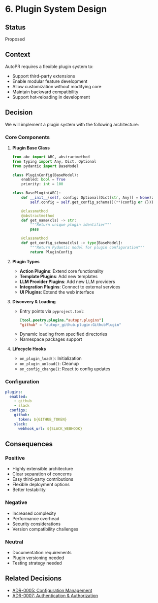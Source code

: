 # 6. Plugin System Design

## Status
Proposed

## Context
AutoPR requires a flexible plugin system to:
- Support third-party extensions
- Enable modular feature development
- Allow customization without modifying core
- Maintain backward compatibility
- Support hot-reloading in development

## Decision
We will implement a plugin system with the following architecture:

### Core Components
1. **Plugin Base Class**
   ```python
   from abc import ABC, abstractmethod
   from typing import Any, Dict, Optional
   from pydantic import BaseModel

   class PluginConfig(BaseModel):
       enabled: bool = True
       priority: int = 100

   class BasePlugin(ABC):
       def __init__(self, config: Optional[Dict[str, Any]] = None):
           self.config = self.get_config_schema()(**(config or {}))

       @classmethod
       @abstractmethod
       def get_name(cls) -> str:
           """Return unique plugin identifier"""
           pass

       @classmethod
       def get_config_schema(cls) -> type[BaseModel]:
           """Return Pydantic model for plugin configuration"""
           return PluginConfig
   ```

2. **Plugin Types**
   - **Action Plugins**: Extend core functionality
   - **Template Plugins**: Add new templates
   - **LLM Provider Plugins**: Add new LLM providers
   - **Integration Plugins**: Connect to external services
   - **UI Plugins**: Extend the web interface

3. **Discovery & Loading**
   - Entry points via `pyproject.toml`:
     ```toml
     [tool.poetry.plugins."autopr.plugins"]
     "github" = "autopr_github.plugin:GithubPlugin"
     ```
   - Dynamic loading from specified directories
   - Namespace packages support

4. **Lifecycle Hooks**
   - `on_plugin_load()`: Initialization
   - `on_plugin_unload()`: Cleanup
   - `on_config_change()`: React to config updates

### Configuration
```yaml
plugins:
  enabled:
    - github
    - slack
  configs:
    github:
      token: ${GITHUB_TOKEN}
    slack:
      webhook_url: ${SLACK_WEBHOOK}
```

## Consequences
### Positive
- Highly extensible architecture
- Clear separation of concerns
- Easy third-party contributions
- Flexible deployment options
- Better testability

### Negative
- Increased complexity
- Performance overhead
- Security considerations
- Version compatibility challenges

### Neutral
- Documentation requirements
- Plugin versioning needed
- Testing strategy needed

## Related Decisions
- [ADR-0005: Configuration Management](0005-configuration-management.md)
- [ADR-0007: Authentication & Authorization](0007-authn-authz.md)
